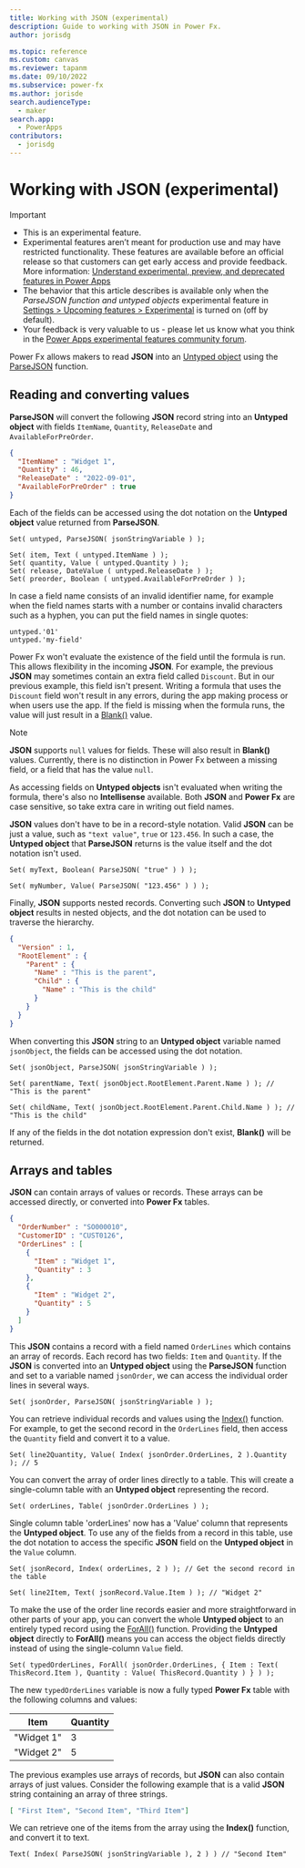 ```yaml
---
title: Working with JSON (experimental)
description: Guide to working with JSON in Power Fx.
author: jorisdg

ms.topic: reference
ms.custom: canvas
ms.reviewer: tapanm
ms.date: 09/10/2022
ms.subservice: power-fx
ms.author: jorisde
search.audienceType: 
  - maker
search.app: 
  - PowerApps
contributors:
  - jorisdg
---
```

# Working with JSON (experimental)

> [!IMPORTANT]
> - This is an experimental feature.
> - Experimental features aren’t meant for production use and may have restricted functionality. These features are available before an official release so that customers can get early access and provide feedback. More information: [Understand experimental, preview, and deprecated features in Power Apps](/power-apps/maker/canvas-apps/working-with-experimental-preview)
> - The behavior that this article describes is available only when the _ParseJSON function and untyped objects_ experimental feature in [Settings > Upcoming features > Experimental](/power-apps/maker/canvas-apps/working-with-experimental-preview#controlling-which-features-are-enabled) is turned on (off by default).
> - Your feedback is very valuable to us - please let us know what you think in the [Power Apps experimental features community forum](https://powerusers.microsoft.com/t5/Power-Apps-Experimental-Features/bd-p/PA_ExperimentalFeatures).

Power Fx allows makers to read **JSON** into an [Untyped object](untyped-object.md) using the [ParseJSON](reference/function-parsejson.md) function.

## Reading and converting values

**ParseJSON** will convert the following **JSON** record string into an **Untyped object** with fields `ItemName`, `Quantity`, `ReleaseDate` and `AvailableForPreOrder`.

```JSON
{
  "ItemName" : "Widget 1",
  "Quantity" : 46,
  "ReleaseDate" : "2022-09-01",
  "AvailableForPreOrder" : true
}
```

Each of the fields can be accessed using the dot notation on the **Untyped object** value returned from **ParseJSON**.

```powerapps-dot
Set( untyped, ParseJSON( jsonStringVariable ) );

Set( item, Text ( untyped.ItemName ) );
Set( quantity, Value ( untyped.Quantity ) );
Set( release, DateValue ( untyped.ReleaseDate ) );
Set( preorder, Boolean ( untyped.AvailableForPreOrder ) );
```

In case a field name consists of an invalid identifier name, for example when the field names starts with a number or contains invalid characters such as a hyphen, you can put the field names in single quotes:

```powerapps-dot
untyped.'01'
untyped.'my-field'
```

Power Fx won't evaluate the existence of the field until the formula is run. This allows flexibility in the incoming **JSON**. For example, the previous **JSON** may sometimes contain an extra field called `Discount`. But in our previous example, this field isn't present. Writing a formula that uses the `Discount` field won't result in any errors, during the app making process or when users use the app. If the field is missing when the formula runs, the value will just result in a [Blank()](reference/function-isblank-isempty.md) value.

> [!NOTE]
> **JSON** supports `null` values for fields. These will also result in **Blank()** values. Currently, there is no distinction in Power Fx between a missing field, or a field that has the value `null`.

As accessing fields on **Untyped objects** isn't evaluated when writing the formula, there's also no **Intellisense** available. Both **JSON** and **Power Fx** are case sensitive, so take extra care in writing out field names.

**JSON** values don't have to be in a record-style notation. Valid **JSON** can be just a value, such as `"text value"`,  `true` or `123.456`. In such a case, the **Untyped object** that **ParseJSON** returns is the value itself and the dot notation isn't used.

```powerapps-dot
Set( myText, Boolean( ParseJSON( "true" ) ) );

Set( myNumber, Value( ParseJSON( "123.456" ) ) );
```

Finally, **JSON** supports nested records. Converting such **JSON** to **Untyped object** results in nested objects, and the dot notation can be used to traverse the hierarchy.

```JSON
{
  "Version" : 1,
  "RootElement" : {
    "Parent" : {
      "Name" : "This is the parent",
      "Child" : {
        "Name" : "This is the child"
      }
    }
  }
}
```

When converting this **JSON** string to an **Untyped object** variable named `jsonObject`, the fields can be accessed using the dot notation.

```powerapps-dot
Set( jsonObject, ParseJSON( jsonStringVariable ) );

Set( parentName, Text( jsonObject.RootElement.Parent.Name ) ); // "This is the parent"

Set( childName, Text( jsonObject.RootElement.Parent.Child.Name ) ); // "This is the child"
```

If any of the fields in the dot notation expression don't exist, **Blank()** will be returned.

## Arrays and tables

**JSON** can contain arrays of values or records. These arrays can be accessed directly, or converted into **Power Fx** tables.

```JSON
{
  "OrderNumber" : "SO000010",
  "CustomerID" : "CUST0126",
  "OrderLines" : [
    {
      "Item" : "Widget 1",
      "Quantity" : 3
    },
    {
      "Item" : "Widget 2",
      "Quantity" : 5
    }
  ]
}
```

This **JSON** contains a record with a field named `OrderLines` which contains an array of records. Each record has two fields: `Item` and `Quantity`. If the **JSON** is converted into an **Untyped object** using the **ParseJSON** function and set to a variable named `jsonOrder`, we can access the individual order lines in several ways.

```powerapps-dot
Set( jsonOrder, ParseJSON( jsonStringVariable ) );
```

You can retrieve individual records and values using the [Index()](reference/function-first-last.md) function. For example, to get the second record in the `OrderLines` field, then access the `Quantity` field and convert it to a value.
```powerapps-dot
Set( line2Quantity, Value( Index( jsonOrder.OrderLines, 2 ).Quantity ); // 5
```

You can convert the array of order lines directly to a table. This will create a single-column table with an **Untyped object** representing the record.

```powerapps-dot
Set( orderLines, Table( jsonOrder.OrderLines ) );
```

Single column table 'orderLines' now has a 'Value' column that represents the **Untyped object**. To use any of the fields from a record in this table, use the dot notation to access the specific **JSON** field on the **Untyped object** in the `Value` column.

```powerapps-dot
Set( jsonRecord, Index( orderLines, 2 ) ); // Get the second record in the table

Set( line2Item, Text( jsonRecord.Value.Item ) ); // "Widget 2"
```

To make the use of the order line records easier and more straightforward in other parts of your app, you can convert the whole **Untyped object** to an entirely typed record using the [ForAll()](reference/function-forall.md) function. Providing the **Untyped object** directly to **ForAll()** means you can access the object fields directly instead of using the single-column `Value` field.

```powerapps-dot
Set( typedOrderLines, ForAll( jsonOrder.OrderLines, { Item : Text( ThisRecord.Item ), Quantity : Value( ThisRecord.Quantity ) } ) );
```

The new `typedOrderLines` variable is now a fully typed **Power Fx** table with the following columns and values:

| Item | Quantity |
| --- | --- |
| "Widget 1" | 3 |
| "Widget 2" | 5 |

The previous examples use arrays of records, but **JSON** can also contain arrays of just values. Consider the following example that is a valid **JSON** string containing an array of three strings.

```JSON
[ "First Item", "Second Item", "Third Item"]
```

We can retrieve one of the items from the array using the **Index()** function, and convert it to text.

```powerapps-dot
Text( Index( ParseJSON( jsonStringVariable ), 2 ) ) // "Second Item"
```
